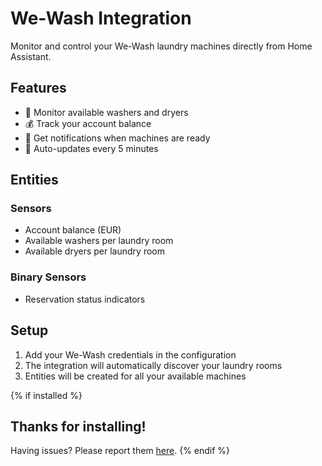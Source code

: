 # We-Wash Integration

Monitor and control your We-Wash laundry machines directly from Home Assistant.

## Features

- 👕 Monitor available washers and dryers
- 💰 Track your account balance
- 🔔 Get notifications when machines are ready
- 🔄 Auto-updates every 5 minutes

## Entities

### Sensors
- Account balance (EUR)
- Available washers per laundry room
- Available dryers per laundry room

### Binary Sensors
- Reservation status indicators

## Setup

1. Add your We-Wash credentials in the configuration
2. The integration will automatically discover your laundry rooms
3. Entities will be created for all your available machines

{% if installed %}
## Thanks for installing!

Having issues? Please report them [here](https://github.com/philipp-cserny/wewash_hacs/issues).
{% endif %}
